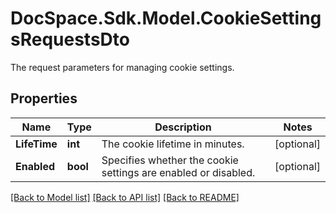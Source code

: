 # DocSpace.Sdk.Model.CookieSettingsRequestsDto
The request parameters for managing cookie settings.

## Properties

Name | Type | Description | Notes
------------ | ------------- | ------------- | -------------
**LifeTime** | **int** | The cookie lifetime in minutes. | [optional] 
**Enabled** | **bool** | Specifies whether the cookie settings are enabled or disabled. | [optional] 

[[Back to Model list]](../README.md#documentation-for-models) [[Back to API list]](../README.md#documentation-for-api-endpoints) [[Back to README]](../README.md)


